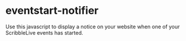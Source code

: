 eventstart-notifier
===================

Use this javascript to display a notice on your website when one of your ScribbleLive events has started.
